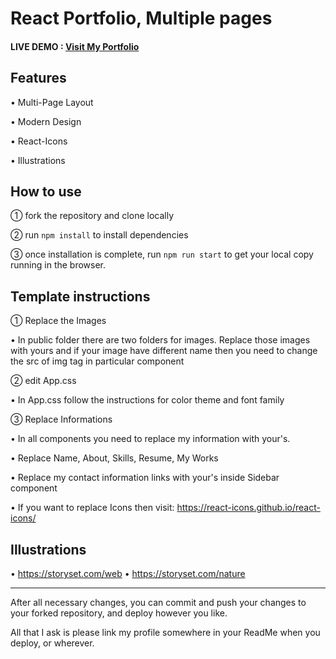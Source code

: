 # React Portfolio, Multiple pages

<h4>LIVE DEMO : <a href="https://girishsuthar229.github.io/Portfolio/" target="_blank" rel="noopener noreferrer">Visit My Portfolio</a>  </h4> 


## Features

• Multi-Page Layout

• Modern Design

• React-Icons

• Illustrations

## How to use

① fork the repository and clone locally

② run `npm install` to install dependencies

③ once installation is complete, run `npm run start` to get your local copy running in the browser.

## Template instructions

① Replace the Images
    
• In public folder there are two folders for images. Replace those images with yours and if your image have different name  then you need to change the src of img tag in particular component

② edit App.css
    
• In App.css follow the instructions for color theme and font family

③ Replace Informations
    
• In all components you need to replace my information with your's.

• Replace Name, About, Skills, Resume, My Works

• Replace my contact information links with your's inside Sidebar component

• If you want to replace Icons then visit: https://react-icons.github.io/react-icons/
     

## Illustrations

•   https://storyset.com/web
•   https://storyset.com/nature

---
After all necessary changes, you can commit and push your changes to your forked repository, and deploy however you like.

All that I ask is please link my profile somewhere in your ReadMe when you deploy, or wherever.



